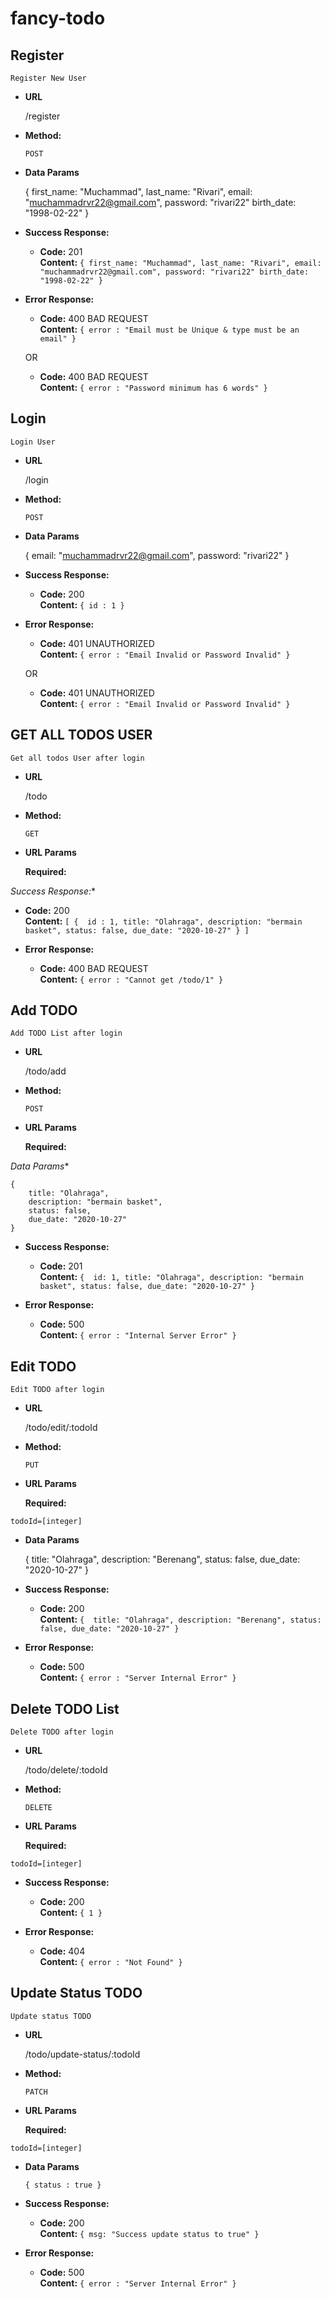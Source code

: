 # fancy-todo

**Register**
----

    Register New User

* **URL**

  /register

* **Method:**

  `POST`

* **Data Params**

  {
      first_name: "Muchammad",
      last_name: "Rivari",
      email: "muchammadrvr22@gmail.com",
      password: "rivari22"
      birth_date: "1998-02-22"
  }

* **Success Response:**

  * **Code:** 201 <br />
    **Content:** `{
      first_name: "Muchammad",
      last_name: "Rivari",
      email: "muchammadrvr22@gmail.com",
      password: "rivari22"
      birth_date: "1998-02-22"
  }`
 
* **Error Response:**

  * **Code:** 400 BAD REQUEST <br />
    **Content:** `{ error : "Email must be Unique & type must be an email" }`

  OR

  * **Code:** 400 BAD REQUEST <br />
    **Content:** `{ error : "Password minimum has 6 words" }`


**Login**
----

    Login User

* **URL**

  /login

* **Method:**

  `POST`

* **Data Params**

  {
      email: "muchammadrvr22@gmail.com",
      password: "rivari22"
  }

* **Success Response:**

  * **Code:** 200 <br />
    **Content:** `{ id : 1 }`
 
* **Error Response:**

  * **Code:** 401 UNAUTHORIZED <br />
    **Content:** `{ error : "Email Invalid or Password Invalid" }`

  OR

  * **Code:** 401 UNAUTHORIZED <br />
    **Content:** `{ error : "Email Invalid or Password Invalid" }`



**GET ALL TODOS USER**
----

    Get all todos User after login


* **URL**

  /todo

* **Method:**

  `GET`
  
*  **URL Params**

   **Required:**
 
*Success Response:**

  * **Code:** 200 <br />
    **Content:** `[
        { 
            id : 1,
            title: "Olahraga",
            description: "bermain basket",
            status: false,
            due_date: "2020-10-27"
        }
    ]`
 
* **Error Response:**

  * **Code:** 400 BAD REQUEST <br />
    **Content:** `{ error : "Cannot get /todo/1" }`



**Add TODO**
----

    Add TODO List after login

* **URL**

    /todo/add

* **Method:**

  `POST`
  
*  **URL Params**

   **Required:**
 
*Data Params**

    { 
        title: "Olahraga",
        description: "bermain basket",
        status: false,
        due_date: "2020-10-27"
    }


* **Success Response:**

  * **Code:** 201 <br />
    **Content:** `{ 
            id: 1,
            title: "Olahraga",
            description: "bermain basket",
            status: false,
            due_date: "2020-10-27"
        }`
 
* **Error Response:**

  * **Code:** 500 <br />
    **Content:** `{ error : "Internal Server Error" }`


**Edit TODO**
----

    Edit TODO after login

* **URL**

  /todo/edit/:todoId

* **Method:**

  `PUT`
  
*  **URL Params**

   **Required:**
 
  `todoId=[integer]`

* **Data Params**

    { 
        title: "Olahraga",
        description: "Berenang",
        status: false,
        due_date: "2020-10-27"
    }

* **Success Response:**
  
  * **Code:** 200 <br />
    **Content:** `{ 
        title: "Olahraga",
        description: "Berenang",
        status: false,
        due_date: "2020-10-27"
    }`
 
* **Error Response:**

  * **Code:** 500 <br />
    **Content:** `{ error : "Server Internal Error" }`


**Delete TODO List**
----

    Delete TODO after login

* **URL**

  /todo/delete/:todoId

* **Method:**

  `DELETE`
  
*  **URL Params**

   **Required:**
 
  `todoId=[integer]`

* **Success Response:**
  
  * **Code:** 200 <br />
    **Content:** `{ 1 }`
 
* **Error Response:**

  * **Code:** 404 <br />
    **Content:** `{ error : "Not Found" }`


**Update Status TODO**
----

    Update status TODO

* **URL**

  /todo/update-status/:todoId

* **Method:**
  
  `PATCH`
  
*  **URL Params**

   **Required:**
 
  `todoId=[integer]`

* **Data Params**

    `{ status : true }`

* **Success Response:**

  * **Code:** 200 <br />
    **Content:** `{ msg: "Success update status to true" }`
 
* **Error Response:**

  * **Code:** 500 <br />
    **Content:** `{ error : "Server Internal Error" }`
